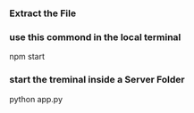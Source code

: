 ### Extract the File ###

### use this commond in the local terminal ###

npm start 

### start the treminal inside a Server Folder ###

python app.py


